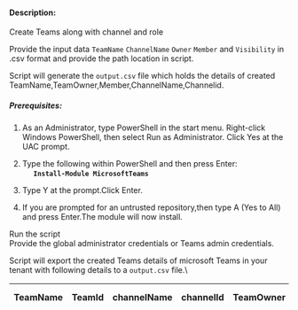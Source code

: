 #### Description:

Create Teams along with channel and role

Provide the input data `TeamName` `ChannelName` `Owner` `Member` and `Visibility` in .csv format and provide the path location in script.

Script will generate the `output.csv` file which holds the details of created TeamName,TeamOwner,Member,ChannelName,Channelid.


##### Prerequisites:
1. As an Administrator, type PowerShell in the start menu. Right-click Windows PowerShell, then select Run as Administrator.
Click Yes at the UAC prompt.

2. Type the following within PowerShell and then press Enter:\
&nbsp;&nbsp;&nbsp;&nbsp;&nbsp;**`Install-Module MicrosoftTeams`**
  
3. Type Y at the prompt.Click Enter.

4. If you are prompted for an untrusted repository,then type A (Yes to All) and press Enter.The module will now install. 

Run the script  \
Provide the global administrator credentials or Teams admin credentials.


Script will export the created Teams details of microsoft Teams in your tenant with following details to a `output.csv` file.\

| TeamName |TeamId | channelName |channelId |TeamOwner | Team Member |
|----------|-------|-------------|----------|----------|-------------|